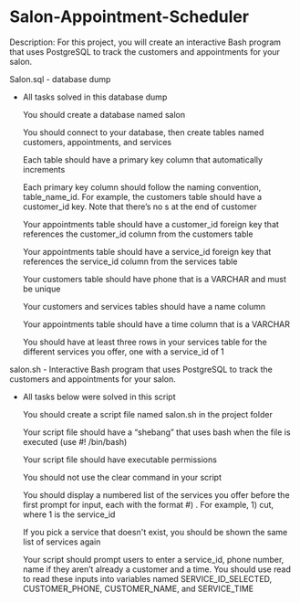 # Salon-Appointment-Scheduler
Description: For this project, you will create an interactive Bash program that uses PostgreSQL to track the customers and appointments for your salon.

Salon.sql - database dump

* All tasks solved in this database dump

    You should create a database named salon
    
    You should connect to your database, then create tables named customers, appointments, and services
    
    Each table should have a primary key column that automatically increments
    
    Each primary key column should follow the naming convention, table_name_id. For example, the customers table should have a customer_id key. Note that there’s no s at the end of customer
    
    Your appointments table should have a customer_id foreign key that references the customer_id column from the customers table
    
    Your appointments table should have a service_id foreign key that references the service_id column from the services table
    
    Your customers table should have phone that is a VARCHAR and must be unique
    
    Your customers and services tables should have a name column
    
    Your appointments table should have a time column that is a VARCHAR
    
    You should have at least three rows in your services table for the different services you offer, one with a service_id of 1

salon.sh - Interactive Bash program that uses PostgreSQL to track the customers and appointments for your salon.

* All tasks below were solved in this script
    
    You should create a script file named salon.sh in the project folder
    
    Your script file should have a “shebang” that uses bash when the file is executed (use #! /bin/bash)
    
    Your script file should have executable permissions
    
    You should not use the clear command in your script
    
    You should display a numbered list of the services you offer before the first prompt for input, each with the format #) <service>. For example, 1) cut, where 1 is the service_id
    
    If you pick a service that doesn't exist, you should be shown the same list of services again
    
    Your script should prompt users to enter a service_id, phone number, name if they aren’t already a customer and a time. You should use read to read these inputs into variables named SERVICE_ID_SELECTED, CUSTOMER_PHONE, CUSTOMER_NAME, and SERVICE_TIME
